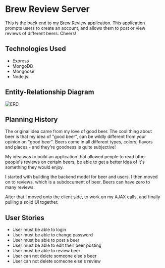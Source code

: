 # Brew Review Server
This is the back end to my [Brew Review](https://kailcro.github.io/brew-review-client/) application.
This application prompts users to create an account, and allows them to post or view reviews of different beers.
Cheers!

## Technologies Used
- Express
- MongoDB
- Mongoose
- Node.js

## Entity-Relationship Diagram
![ERD](https://i.imgur.com/XClf6d6.png)

## Planning History
The original idea came from my love of good beer. The cool thing about beer is that my idea of "good beer", can be wildly different from your opinion on "good beer". Beers come in all different types, colors, flavors and places - and they're goodness is quite subjective!

My idea was to build an application that allowed people to read other people's reviews on certain beers, be able to get a better idea of it's something they would enjoy.

I started with building the backend model for beer and users. I then moved on to reviews, which is a subdocument of beer. Beers can have zero to many reviews.

After that I moved onto the client side, to work on my AJAX calls, and finally pulling a solid UI together.

## User Stories
- User must be able to login
- User must be able to change password
- User must be able to post a beer
- User must be able to edit their beer posting
- User must be able to review beer
- User can not delete someone else's beer
- User can not delete someone else's review

